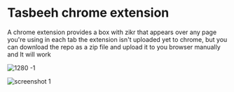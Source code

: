 
# Tasbeeh chrome extension

A chrome extension provides a box with zikr that appears over any page you're using in each tab
the extension isn't uploaded yet to chrome, but you can download the repo as a zip file and upload it to you browser manually and It will work

![1280 -1](https://github.com/emam4/tasbeeh-chrome-extenion/assets/119869254/fe27b92f-b563-4333-a155-957d7cd30561)

![screenshot 1](https://github.com/emam4/tasbeeh-chrome-extenion/assets/119869254/5aeb3000-0900-4e34-b78e-4b0228ee4a41)

